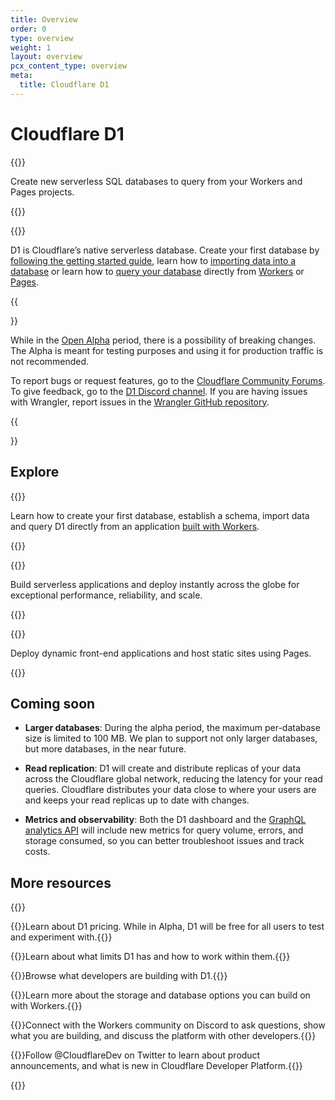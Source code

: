 ```yaml
---
title: Overview
order: 0
type: overview
weight: 1
layout: overview
pcx_content_type: overview
meta:
  title: Cloudflare D1
---
```


# Cloudflare D1

{{<description>}}

Create new serverless SQL databases to query from your Workers and Pages projects.

{{</description>}}

{{<plan type="all">}}

D1 is Cloudflare’s native serverless database. Create your first database by [following the getting started guide](/d1/get-started/), learn how to [importing data into a database](/d1/learning/importing-data/) or learn how to [query your database](/d1/platform/client-api/) directly from [Workers](/workers/) or [Pages](/pages/platform/functions/bindings/#d1-databases).

{{<Aside type="warning" header="Open Alpha">}}

While in the [Open Alpha](https://blog.cloudflare.com/d1-open-alpha/) period, there is a possibility of breaking changes. The Alpha is meant for testing purposes and using it for production traffic is not recommended.

To report bugs or request features, go to the [Cloudflare Community Forums](https://community.cloudflare.com/c/developers/d1/85). To give feedback, go to the [D1 Discord channel](https://discord.com/invite/cloudflaredev). If you are having issues with Wrangler, report issues in the [Wrangler GitHub repository](https://github.com/cloudflare/workers-sdk/issues/new/choose).

{{</Aside>}}

## Explore
 
{{<feature header="Create your first database" href="/d1/get-started/">}}

Learn how to create your first database, establish a schema, import data and query D1 directly from an application [built with Workers](/workers/).

{{</feature>}}

{{<feature header="Workers" href="/workers/">}}

Build serverless applications and deploy instantly across the globe for exceptional performance, reliability, and scale.

{{</feature>}}

{{<feature header="Pages" href="/pages/">}}

Deploy dynamic front-end applications and host static sites using Pages.

{{</feature>}}

## Coming soon

* **Larger databases**: During the alpha period, the maximum per-database size is limited to 100 MB. We plan to support not only larger databases, but more databases, in the near future.

* **Read replication**: D1 will create and distribute replicas of your data across the Cloudflare global network, reducing the latency for your read queries. Cloudflare distributes your data close to where your users are and keeps your read replicas up to date with changes.

* **Metrics and observability**: Both the D1 dashboard and the [GraphQL analytics API](/analytics/graphql-api/) will include new metrics for query volume, errors, and storage consumed, so you can better troubleshoot issues and track costs.

## More resources
 
{{<resource-group>}}
 
{{<resource header="Pricing" href="/d1/platform/pricing/" icon="price">}}Learn about D1 pricing. While in Alpha, D1 will be free for all users to test and experiment with.{{</resource>}}
 
{{<resource header="Limits" href="/d1/platform/limits/" icon="documentation-clipboard">}}Learn about what limits D1 has and how to work within them.{{</resource>}}

{{<resource header="Community projects" href="/d1/platform/community-projects/" icon="reference-architecture">}}Browse what developers are building with D1.{{</resource>}}

{{<resource header="Storage options" href="/workers/platform/storage-options/" icon="documentation-clipboard">}}Learn more about the storage and database options you can build on with Workers.{{</resource>}}

{{<resource header="Developer Discord" href="https://discord.cloudflare.com" icon="logo-Discord">}}Connect with the Workers community on Discord to ask questions, show what you are building, and discuss the platform with other developers.{{</resource>}}

{{<resource header="@CloudflareDev" href="https://twitter.com/cloudflaredev" icon="twitter">}}Follow @CloudflareDev on Twitter to learn about product announcements, and what is new in Cloudflare Developer Platform.{{</resource>}}
 
{{</resource-group>}}

